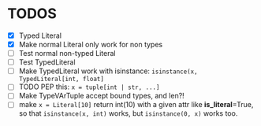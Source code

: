 # TODOS

- [x] Typed Literal
- [x] Make normal Literal only work for non types
- [ ] Test normal non-typed Literal
- [ ] Test TypedLiteral
- [ ] Make TypedLiteral work with isinstance: `isinstance(x, TypedLiteral[int, float]`
- [ ] TODO PEP this: `x = tuple[int | str, ...]`
- [ ] Make TypeVArTuple accept bound types, and len?!
- [ ] make `x = Literal[10]` return int(10) with a given attr like __is_literal__=True, so that `isinstance(x, int)` works, but `isinstance(0, x)` works too.